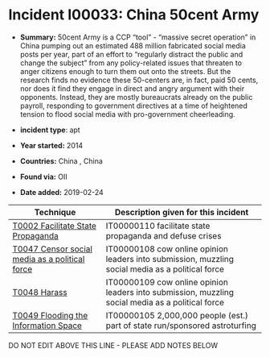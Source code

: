 # Incident I00033: China 50cent Army

* **Summary:** 50cent Army is a CCP “tool” - “massive secret operation” in China pumping out an estimated 488 million fabricated social media posts per year, part of an effort to “regularly distract the public and change the subject” from any policy-related issues that threaten to anger citizens enough to turn them out onto the streets. But the research finds no evidence these 50-centers are, in fact, paid 50 cents, nor does it find they engage in direct and angry argument with their opponents. Instead, they are mostly bureaucrats already on the public payroll, responding to government directives at a time of heightened tension to flood social media with pro-government cheerleading.

* **incident type**: apt

* **Year started:** 2014

* **Countries:** China , China

* **Found via:** OII

* **Date added:** 2019-02-24
 

| Technique | Description given for this incident |
| --------- | ------------------------- |
| [T0002 Facilitate State Propaganda](../generated_pages/techniques/T0002.md) | IT00000110 facilitate state propaganda and defuse crises |
| [T0047 Censor social media as a political force](../generated_pages/techniques/T0047.md) | IT00000108 cow online opinion leaders into submission, muzzling social media as a political force |
| [T0048 Harass](../generated_pages/techniques/T0048.md) | IT00000109 cow online opinion leaders into submission, muzzling social media as a political force |
| [T0049 Flooding the Information Space](../generated_pages/techniques/T0049.md) | IT00000105 2,000,000 people (est.) part of state run/sponsored astroturfing |


DO NOT EDIT ABOVE THIS LINE - PLEASE ADD NOTES BELOW